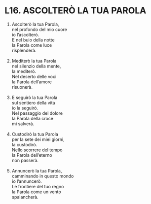 # L16. ASCOLTERÒ LA TUA PAROLA

<ol>
  <li>Ascolterò la tua Parola,<br>
    nel profondo del mio cuore<br>
    io l’ascolterò.<br>
    E nel buio della notte<br>
    la Parola come luce<br>
    risplenderà.</li><br>
  <li>Mediterò la tua Parola<br>
    nel silenzio della mente,<br>
    la mediterò.<br>
    Nel deserto delle voci<br>
    la Parola dell’amore<br>
    risuonerà.</li><br>
  <li>E seguirò la tua Parola<br>
    sul sentiero della vita<br>
    io la seguirò.<br>
    Nel passaggio del dolore<br>
    la Parola della croce<br>
    mi salverà.</li><br>
  <li>Custodirò la tua Parola<br>
    per la sete dei miei giorni,<br>
    la custodirò.<br>
    Nello scorrere del tempo<br>
    la Parola dell’eterno<br>
    non passerà.</li><br>
  <li>Annuncerò la tua Parola,<br>
    camminando in questo mondo<br>
    io l’annuncerò.<br>
    Le frontiere del tuo regno
    <br>la Parola come un vento<br>
    spalancherà.</li>
</ol>
